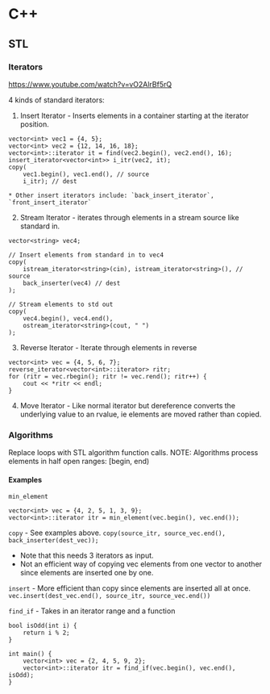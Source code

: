 # C++
## STL
### Iterators
https://www.youtube.com/watch?v=vO2AlrBf5rQ

4 kinds of standard iterators:
1. Insert Iterator - Inserts elements in a container starting at the iterator position.
```[cpp]
vector<int> vec1 = {4, 5};
vector<int> vec2 = {12, 14, 16, 18};
vector<int>::iterator it = find(vec2.begin(), vec2.end(), 16);
insert_iterator<vector<int>> i_itr(vec2, it);
copy(
    vec1.begin(), vec1.end(), // source
    i_itr); // dest
```
    * Other insert iterators include: `back_insert_iterator`, `front_insert_iterator`

2. Stream Iterator - iterates through elements in a stream source like standard in.
```[cpp]
vector<string> vec4;

// Insert elements from standard in to vec4
copy(
    istream_iterator<string>(cin), istream_iterator<string>(), // source
    back_inserter(vec4) // dest
);

// Stream elements to std out
copy(
    vec4.begin(), vec4.end(), 
    ostream_iterator<string>(cout, " ")
);

```

3. Reverse Iterator - Iterate through elements in reverse
```[cpp]
vector<int> vec = {4, 5, 6, 7};
reverse_iterator<vector<int>::iterator> ritr;
for (ritr = vec.rbegin(); ritr != vec.rend(); ritr++) {
    cout << *ritr << endl;
}
```
4. Move Iterator - Like normal iterator but dereference converts the underlying value to an rvalue, ie elements are moved rather than copied.

### Algorithms
Replace loops with STL algorithm function calls. 
NOTE: Algorithms process elements in half open ranges: [begin, end)

#### Examples
`min_element`
```
vector<int> vec = {4, 2, 5, 1, 3, 9};
vector<int>::iterator itr = min_element(vec.begin(), vec.end());
```

`copy` - See examples above. 
`copy(source_itr, source_vec.end(), back_inserter(dest_vec));`
* Note that this needs 3 iterators as input.
* Not an efficient way of copying vec elements from one vector to another since elements are inserted one by one.

`insert` - More efficient than copy since elements are inserted all at once.
`vec.insert(dest_vec.end(), source_itr, source_vec.end())`

`find_if` - Takes in an iterator range and a function
```
bool isOdd(int i) {
    return i % 2;
}

int main() {
    vector<int> vec = {2, 4, 5, 9, 2};
    vector<int>::iterator itr = find_if(vec.begin(), vec.end(), isOdd);
}
```
